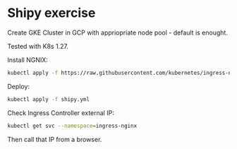 # Shipy exercise

Create GKE Cluster in GCP with appriopriate node pool - default is enought.

Tested with K8s 1.27.

Install NGNIX:

```bash
kubectl apply -f https://raw.githubusercontent.com/kubernetes/ingress-nginx/controller-v1.9.3/deploy/static/provider/cloud/deploy.yaml
```

Deploy:

```bash
kubectl apply -f shipy.yml
```

Check Ingress Controller external IP:

```bash
kubectl get svc --namespace=ingress-nginx
```

Then call that IP from a browser.